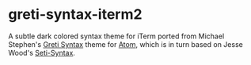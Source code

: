 # greti-syntax-iterm2
A subtle dark colored syntax theme for iTerm ported from Michael Stephen's [Greti Syntax](https://github.com/mikestephens/greti-syntax) theme for [Atom](http://atom.io), which is in turn based on Jesse Wood's [Seti-Syntax](https://github.com/jesseweed/seti-syntax).
